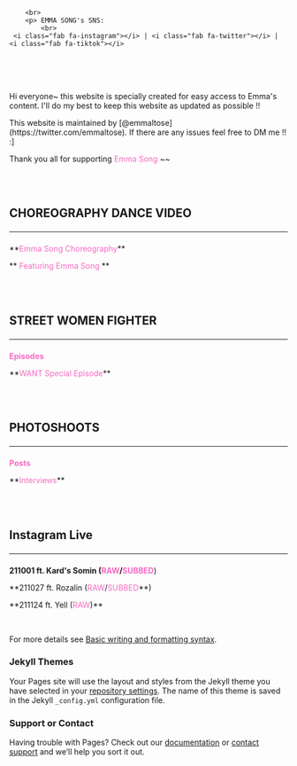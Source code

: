 <html>
<head>
     <script src="https://kit.fontawesome.com/97c538f919.js" crossorigin="anonymous"></script>
  
        
        <br>
        <p> EMMA SONG's SNS:
            <br>
     <i class="fab fa-instagram"></i> | <i class="fab fa-twitter"></i> | <i class="fab fa-tiktok"></i>
<br>
<br>
<br>
 
<p>Hi everyone~ this website is specially created for easy access to Emma's content. I'll do my best to keep this website as updated as possible !! </p>

<p>This website is maintained by [@emmaltose](https://twitter.com/emmaltose). If there are any issues feel free to DM me !! :] </p>

<p>Thank you all for supporting <FONT COLOR="#F76AC3">Emma Song</FONT> ~~</p> 
        
<br>
<br>


## CHOREOGRAPHY DANCE VIDEO <hr>

<p> **<FONT COLOR="#F76AC3">Emma Song Choreography</FONT>** </p>
  
<p>** <FONT COLOR="#F76AC3">Featuring Emma Song</FONT> **</p>

<br>
<br>
  
## STREET WOMEN FIGHTER <hr>

**<FONT COLOR="#F76AC3">Episodes</FONT>** <p>

<p>**<FONT COLOR="#F76AC3">WANT Special Episode</FONT>**</p>

<br>
<br>

 
## PHOTOSHOOTS<hr>

**<FONT COLOR="#F76AC3">Posts</FONT>** 

<p>**<FONT COLOR="#F76AC3">Interviews</FONT>**</p>

<br>
<br>

## Instagram Live<hr>

**211001 ft. Kard's Somin (<FONT COLOR="#F76AC3">RAW</FONT>/<FONT COLOR="#F76AC3">SUBBED</FONT>**) 

<p>**211027 ft. Rozalin (<FONT COLOR="#F76AC3">RAW</FONT>/<FONT COLOR="#F76AC3">SUBBED</FONT>**) </p>

<p>**211124 ft. Yell (<FONT COLOR="#F76AC3">RAW</FONT>)**</p>

<br>


</html>

  
            
For more details see [Basic writing and formatting syntax](https://docs.github.com/en/github/writing-on-github/getting-started-with-writing-and-formatting-on-github/basic-writing-and-formatting-syntax).

### Jekyll Themes

Your Pages site will use the layout and styles from the Jekyll theme you have selected in your [repository settings](https://github.com/eemmasong/eemmasong.github.io/settings/pages). The name of this theme is saved in the Jekyll `_config.yml` configuration file.

### Support or Contact

Having trouble with Pages? Check out our [documentation](https://docs.github.com/categories/github-pages-basics/) or [contact support](https://support.github.com/contact) and we’ll help you sort it out.
